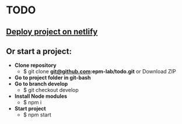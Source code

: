 # TODO

## [Deploy project on netlify](https://flamboyant-tesla-349e96.netlify.app)

## Or start a project:
* **Clone repository** 
  * $ git clone **git@github.com:epm-lab/todo.git** or Download ZIP
* **Go to project folder in git-bash** 
* **Go to branch develop** 
  * $ git checkout develop  
* **Install Node modules** 
  * $ npm i 
* **Start project**
  * $ npm start
